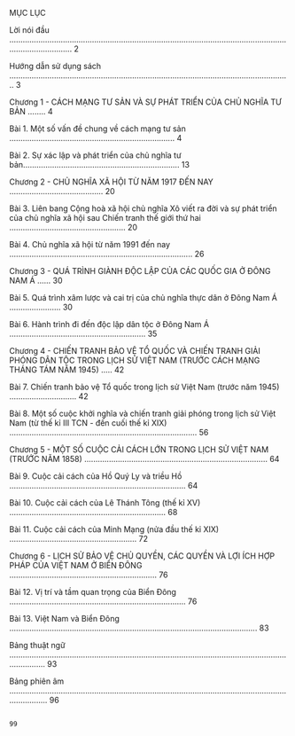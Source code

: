 MỤC LỤC

Lời nói đầu ........................................................................................................................................................ 2

Hướng dẫn sử dụng sách .............................................................................................................................. 3

Chương 1 - CÁCH MẠNG TƯ SẢN VÀ SỰ PHÁT TRIỂN CỦA CHỦ NGHĨA TƯ BẢN ........ 4

Bài 1. Một số vấn đề chung về cách mạng tư sản  .......................................................................... 4

Bài 2. Sự xác lập và phát triển của chủ nghĩa tư bản...................................................................... 13

Chương 2 - CHỦ NGHĨA XÃ HỘI TỪ NĂM 1917 ĐẾN NAY .......................................... 20

Bài 3. Liên bang Cộng hoà xã hội chủ nghĩa Xô viết ra đời và sự phát triển
       của chủ nghĩa xã hội sau Chiến tranh thế giới thứ hai  .................................................... 20

Bài 4. Chủ nghĩa xã hội từ năm 1991 đến nay .................................................................................. 26

Chương 3 - QUÁ TRÌNH GIÀNH ĐỘC LẬP CỦA CÁC QUỐC GIA Ở ĐÔNG NAM Á ...... 30

Bài 5. Quá trình xâm lược và cai trị của chủ nghĩa thực dân ở Đông Nam Á ....................... 30

Bài 6. Hành trình đi đến độc lập dân tộc ở Đông Nam Á ............................................................. 35

Chương 4 - CHIẾN TRANH BẢO VỆ TỔ QUỐC VÀ CHIẾN TRANH GIẢI PHÓNG DÂN TỘC
           TRONG LỊCH SỬ VIỆT NAM (TRƯỚC CÁCH MẠNG THÁNG TÁM NĂM 1945) ..... 42

Bài 7. Chiến tranh bảo vệ Tổ quốc trong lịch sử Việt Nam (trước năm 1945) .............................. 42

Bài 8. Một số cuộc khởi nghĩa và chiến tranh giải phóng trong lịch sử Việt Nam
       (từ thế kỉ III TCN - đến cuối thế kỉ XIX) .................................................................................... 56

Chương 5 - MỘT SỐ CUỘC CẢI CÁCH LỚN TRONG LỊCH SỬ VIỆT NAM
           (TRƯỚC NĂM 1858) .................................................................................. 64

Bài 9. Cuộc cải cách của Hồ Quý Ly và triều Hồ ............................................................................... 64

Bài 10. Cuộc cải cách của Lê Thánh Tông (thế kỉ XV) ...................................................................... 68

Bài 11. Cuộc cải cách của Minh Mạng (nửa đầu thế kỉ XIX) ......................................................... 72

Chương 6 - LỊCH SỬ BẢO VỆ CHỦ QUYỀN, CÁC QUYỀN VÀ LỢI ÍCH HỢP PHÁP
           CỦA VIỆT NAM Ở BIỂN ĐÔNG .................................................................. 76

Bài 12. Vị trí và tầm quan trọng của Biển Đông ............................................................................... 76

Bài 13. Việt Nam và Biển Đông ............................................................................................................... 83

Bảng thuật ngữ ............................................................................................................................................ 93

Bảng phiên âm ............................................................................................................................................. 96

                                                                                                                                                   99